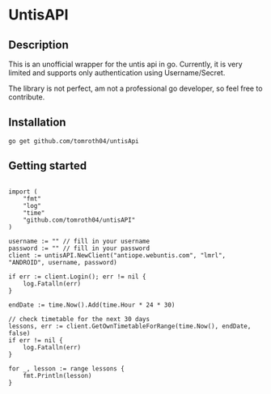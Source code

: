 # UntisAPI

## Description

This is an unofficial wrapper for the untis api in go.
Currently, it is very limited and supports only authentication using Username/Secret.

The library is not perfect, am not a professional go developer, so feel free to contribute.

## Installation

```
go get github.com/tomroth04/untisApi
```

## Getting started

```golang

import (
    "fmt"
    "log"
    "time"
    "github.com/tomroth04/untisAPI"
)

username := "" // fill in your username
password := "" // fill in your password
client := untisAPI.NewClient("antiope.webuntis.com", "lmrl", "ANDROID", username, password)

if err := client.Login(); err != nil {
    log.Fatalln(err)
}

endDate := time.Now().Add(time.Hour * 24 * 30)

// check timetable for the next 30 days
lessons, err := client.GetOwnTimetableForRange(time.Now(), endDate, false)
if err != nil {
    log.Fatalln(err)
}

for _, lesson := range lessons {
    fmt.Println(lesson)
}
```
